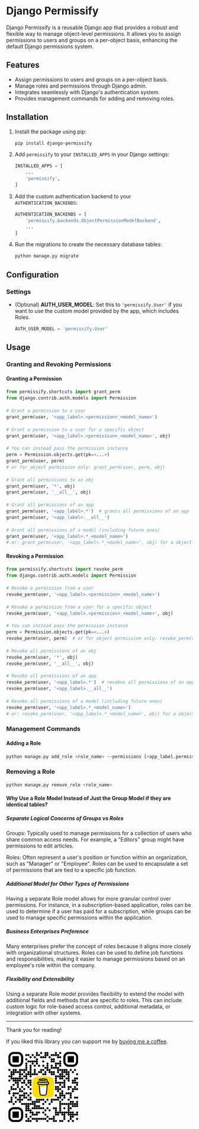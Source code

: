 # Django Permissify

Django Permissify is a reusable Django app that provides a robust and flexible way to manage object-level permissions. It allows you to assign permissions to users and groups on a per-object basis, enhancing the default Django permissions system.

## Features

- Assign permissions to users and groups on a per-object basis.
- Manage roles and permissions through Django admin.
- Integrates seamlessly with Django's authentication system.
- Provides management commands for adding and removing roles.

## Installation

1. Install the package using pip:

    ```bash
    pip install django-permissify
    ```

2. Add `permissify` to your `INSTALLED_APPS` in your Django settings:

    ```python
    INSTALLED_APPS = [
        ...
        'permissify',
    ]
    ```

3. Add the custom authentication backend to your `AUTHENTICATION_BACKENDS`:

    ```python
    AUTHENTICATION_BACKENDS = [
        'permissify.backends.ObjectPermissionModelBackend',
        ...
    ]
    ```

4. Run the migrations to create the necessary database tables:

    ```bash
    python manage.py migrate
    ```

## Configuration

### Settings

- (Optional) **AUTH_USER_MODEL**: Set this to `'permissify.User'` if you want to use the custom model provided by the app, which includes Roles.

    ```python
    AUTH_USER_MODEL = 'permissify.User'
    ```

## Usage

### Granting and Revoking Permissions

#### Granting a Permission

```python
from permissify.shortcuts import grant_perm
from django.contrib.auth.models import Permission

# Grant a permission to a user
grant_perm(user, '<app_label>.<permission>_<model_name>')

# Grant a permission to a user for a specific object
grant_perm(user, '<app_label>.<permission>_<model_name>', obj)

# You can instead pass the permission instance
perm = Permission.objects.get(pk=<...>)
grant_perm(user, perm)
# or for object permission only: grant_perm(user, perm, obj)

# Grant all permissions to an obj
grant_perm(user, '*', obj)
grant_perm(user, '__all__', obj)

# Grant all permissions of an app
grant_perm(user, '<app_label>.*')  # grants all permissions of an app
grant_perm(user, '<app_label>.__all__')

# Grant all permissions of a model (including future ones)
grant_perm(user, '<app_label>.*_<model_name>')
# or: grant_perm(user, '<app_label>.*_<model_name>', obj) for a object-level permission

```

#### Revoking a Permission

```python
from permissify.shortcuts import revoke_perm
from django.contrib.auth.models import Permission

# Revoke a permission from a user
revoke_perm(user, '<app_label>.<permission>_<model_name>')

# Revoke a permission from a user for a specific object
revoke_perm(user, '<app_label>.<permission>_<model_name>', obj)

# You can instead pass the permission instance
perm = Permission.objects.get(pk=<...>)
revoke_perm(user, perm)  # or for object permission only: revoke_perm(user, perm, obj)

# Revoke all permissions of an obj
revoke_perm(user, '*', obj)
revoke_perm(user, '__all__', obj)

# Revoke all permissions of an app
revoke_perm(user, '<app_label>.*')  # revokes all permissions of an app
revoke_perm(user, '<app_label>.__all__')

# Revoke all permissions of a model (including future ones)
revoke_perm(user, '<app_label>.*_<model_name>')
# or: revoke_perm(user, '<app_label>.*_<model_name>', obj) for a object-level permission

```

### Management Commands

#### Adding a Role

```bash
python manage.py add_role <role_name> --permissions [<app_label.permission_codename>, ...]
```

### Removing a Role

```bash
python manage.py remove_role <role_name>
```

#### Why Use a Role Model Instead of Just the Group Model if they are identical tables?


##### Separate Logical Concerns of Groups vs Roles

Groups: Typically used to manage permissions for a collection of users who share common access needs. For example, a "Editors" group might have permissions to edit articles.

Roles: Often represent a user's position or function within an organization, such as "Manager" or "Employee". Roles can be used to encapsulate a set of permissions that are tied to a specific job function.

##### Additional Model for Other Types of Permissions

Having a separate Role model allows for more granular control over permissions. For instance, in a subscription-based application, roles can be used to determine if a user has paid for a subscription, while groups can be used to manage specific permissions within the application.

##### Business Enterprises Preference

Many enterprises prefer the concept of roles because it aligns more closely with organizational structures. Roles can be used to define job functions and responsibilities, making it easier to manage permissions based on an employee's role within the company.

##### Flexibility and Extensibility

Using a separate Role model provides flexibility to extend the model with additional fields and methods that are specific to roles. This can include custom logic for role-based access control, additional metadata, or integration with other systems.

---

Thank you for reading!

If you liked this library you can support me by [buying me a coffee](https://www.buymeacoffee.com/dmp593).

<img src="bmc_qr.png" alt="https://www.buymeacoffee.com/dmp593" width="200"/>